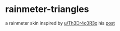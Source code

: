 # rainmeter-triangles
a rainmeter skin inspired by [u/Th3Dr4c0R3x](https://reddit.com/u/Th3Dr4c0R3x) his [post](https://www.reddit.com/r/Rainmeter/comments/8tq7tx/i_swear_it_was_supposed_to_be_simplistic)
